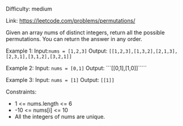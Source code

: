 Difficulty: medium

Link: https://leetcode.com/problems/permutations/

Given an array nums of distinct integers, return all the possible permutations. You can return the answer in any order.

Example 1:
Input:```nums = [1,2,3]```
Output: ```[[1,2,3],[1,3,2],[2,1,3],[2,3,1],[3,1,2],[3,2,1]]```

Example 2:
Input: ```nums = [0,1]```
Output: ```[[0,1],[1,0]]`````

Example 3:
Input: ```nums = [1]```
Output: ```[[1]]```

Constraints:

* 1 <= nums.length <= 6
* -10 <= nums[i] <= 10
* All the integers of nums are unique.
